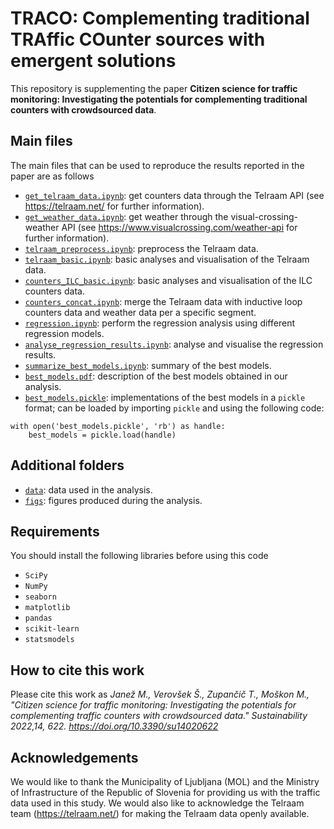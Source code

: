 # TRACO: Complementing traditional TRAffic COunter sources with emergent solutions

 This repository is supplementing the paper **Citizen science for traffic monitoring: Investigating the potentials for complementing traditional counters with crowdsourced data**.


## Main files
The main files that can be used to reproduce the results reported in the paper are as follows
* [`get_telraam_data.ipynb`](get_telraam_data.ipynb): get counters data through the Telraam API (see https://telraam.net/ for further information).
* [`get_weather_data.ipynb`](get_weather_data.ipynb): get weather through the visual-crossing-weather API (see https://www.visualcrossing.com/weather-api for further information).
* [`telraam_preprocess.ipynb`](telraam_preprocess.ipynb): preprocess the Telraam data.
* [`telraam_basic.ipynb`](telraam_basic.ipynb): basic analyses and visualisation of the Telraam data.
* [`counters_ILC_basic.ipynb`](counters_ILC_basic.ipynb): basic analyses and visualisation of the ILC counters data.
* [`counters_concat.ipynb`](counters_concat.ipynb): merge the Telraam data with inductive loop counters data and weather data per a specific segment.
* [`regression.ipynb`](regression.ipynb): perform the regression analysis using different regression models.
* [`analyse_regression_results.ipynb`](analyse_regression_results.ipynb): analyse and visualise the regression results.
* [`summarize_best_models.ipynb`](summarize_best_models.ipynb): summary of the best models.
* [`best_models.pdf`](best_models.pdf): description of the best models obtained in our analysis.
* [`best_models.pickle`](best_models.pickle): implementations of the best models in a `pickle` format; can be loaded by importing `pickle` and using the following code:
```
with open('best_models.pickle', 'rb') as handle:
    best_models = pickle.load(handle)
```

## Additional folders
* [`data`](/data/): data used in the analysis.
* [`figs`](/figs/): figures produced during the analysis.


## Requirements
You should install the following libraries before using this code 
* `SciPy`
* `NumPy`
* `seaborn`
* `matplotlib`
* `pandas`
* `scikit-learn`
* `statsmodels`

## How to cite this work
Please cite this work as *Janež M., Verovšek Š., Zupančič T., Moškon M., "Citizen science for traffic monitoring: Investigating the potentials for complementing traffic counters with crowdsourced data." Sustainability 2022,14, 622. https://doi.org/10.3390/su14020622*

## Acknowledgements
We would like to thank the Municipality of Ljubljana (MOL) and the Ministry of Infrastructure of the Republic of Slovenia for providing us with the traffic data used in this study. We would also like to acknowledge the Telraam team (https://telraam.net/) for making the Telraam data openly available.
